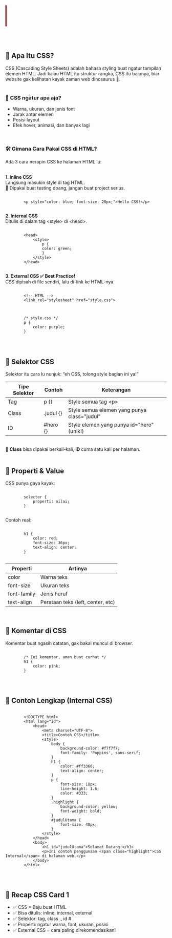 <blockquote style="margin: 1rem 0; padding: 1rem; border-left: 4px solid rgb(145, 31, 31); font-style: italic; color: #fff;">“HTML doang tuh kayak nasi tanpa lauk. CSS-lah yang bikin tampilannya gurih, aesthetic, dan pantas dipajang.”</blockquote>
<br><br>
<h2>🌈 Apa Itu CSS?</h2>
CSS (Cascading Style Sheets) adalah bahasa styling buat ngatur tampilan elemen HTML. Jadi kalau HTML itu struktur rangka, CSS itu bajunya, biar website gak kelihatan kayak zaman web dinosaurus 🦖.
<br><br>

<h3>🔧 CSS ngatur apa aja?</h3>
<ul>
  <li>Warna, ukuran, dan jenis font</li>
  <li>Jarak antar elemen</li>
  <li>Posisi layout</li>
  <li>Efek hover, animasi, dan banyak lagi</li>
</ul>
<br>

<h3>🛠️ Gimana Cara Pakai CSS di HTML?</h3>
Ada 3 cara nerapin CSS ke halaman HTML lu:
<br><br>

<b>1. Inline CSS</b><br>
Langsung masukin style di tag HTML. <br>
🚫 Dipakai buat testing doang, jangan buat project serius.
<div class="codean">
    <pre><code>
        &lt;p style="color: blue; font-size: 20px;"&gt;Hello CSS!&lt;/p&gt;
    </code></pre>
</div>

<b>2. Internal CSS</b><br>
Ditulis di dalam tag <span>&lt;style&gt;</span> di <span>&lt;head&gt;</span>.
<div class="codean">
    <pre><code>
        &lt;head&gt;
            &lt;style&gt;
                p {
                color: green;
                }
            &lt;/style&gt;
        &lt;/head&gt;
    </code></pre>
</div>

<b>3. External CSS ✅ Best Practice!</b><br>
CSS dipisah di file sendiri, lalu di-link ke HTML-nya.
<div class="codean">
    <pre><code>
        &lt;!-- HTML --&gt;
        &lt;link rel="stylesheet" href="style.css"&gt;
    </code></pre>
</div>
<div class="codean">
    <pre><code>
        /* style.css */
        p {
            color: purple;
        }
    </code></pre>
</div>
<br>

<h2>🧠 Selektor CSS</h2>
Selektor itu cara lu nunjuk: “eh CSS, tolong style bagian ini ya!”

<table class="tb-blog">
  <thead>
    <tr>
      <th>Tipe Selektor</th>
      <th>Contoh</th>
      <th>Keterangan</th>
    </tr>
  </thead>
  <tbody>
    <tr>
      <td>Tag</td>
      <td><span>p {}</span></td>
      <td>Style semua tag <span>&lt;p&gt;</span></td>
    </tr>
    <tr>
      <td>Class</td>
      <td><span>.judul {}</span></td>
      <td>Style semua elemen yang punya <span>class="judul"</span></td>
    </tr>
    <tr>
      <td>ID</td>
      <td><span>#hero {}</span></td>
      <td>Style elemen yang punya <span>id="hero"</span> (unik!)</td>
    </tr>
  </tbody>
</table>
<br>
📝 <b>Class</b> bisa dipakai berkali-kali, <b>ID</b> cuma satu kali per halaman.
<br><br>

<h2>🧪 Properti & Value</h2>
CSS punya gaya kayak:
<div class="codean">
    <pre><code>
        selector {
            properti: nilai;
        }
    </code></pre>
</div>

Contoh real:
<div class="codean">
    <pre><code>
        h1 {
            color: red;
            font-size: 36px;
            text-align: center;
        }
    </code></pre>
</div>

<table class="tb-blog">
  <thead>
    <tr>
      <th>Properti</th>
      <th>Artinya</th>
    </tr>
  </thead>
  <tbody>
    <tr>
      <td><span>color</span></td>
      <td>Warna teks</td>
    </tr>
    <tr>
      <td><span>font-size</span></td>
      <td>Ukuran teks</td>
    </tr>
    <tr>
      <td><span>font-family</span></td>
      <td>Jenis huruf</td>
    </tr>
    <tr>
      <td><span>text-align</span></td>
      <td>Perataan teks (left, center, etc)</td>
    </tr>
  </tbody>
</table>
<br>

<h2>💬 Komentar di CSS</h2>
Komentar buat ngasih catatan, gak bakal muncul di browser.
<div class="codean">
    <pre><code>
        /* Ini komentar, aman buat curhat */
        h1 {
            color: pink;
        }
    </code></pre>
</div>
<br>

<h2>🔧 Contoh Lengkap (Internal CSS)</h2>
<div class="codean">
    <pre><code>
        &lt;!DOCTYPE html&gt;
        &lt;html lang="id"&gt;
            &lt;head&gt;
                &lt;meta charset="UTF-8"&gt;
                &lt;title&gt;Contoh CSS&lt;/title&gt;
                &lt;style&gt;
                    body {
                        background-color: #f7f7f7;
                        font-family: 'Poppins', sans-serif;
                    }
                    h1 {
                        color: #ff3366;
                        text-align: center;
                    }
                    p {
                        font-size: 18px;
                        line-height: 1.6;
                        color: #333;
                    }
                    .highlight {
                        background-color: yellow;
                        font-weight: bold;
                    }
                    #judulUtama {
                        font-size: 40px;
                    }
                &lt;/style&gt;
            &lt;/head&gt;
            &lt;body&gt;
                &lt;h1 id="judulUtama"&gt;Selamat Datang!&lt;/h1&gt;
                &lt;p&gt;Ini contoh penggunaan &lt;span class="highlight"&gt;CSS Internal&lt;/span&gt; di halaman web.&lt;/p&gt;
            &lt;/body&gt;
        &lt;/html&gt;
   </code></pre>
</div>
<br>

<h2>🧠 Recap CSS Card 1</h2>
<ul>
  <li>✅ CSS = Baju buat HTML</li>
  <li>✅ Bisa ditulis: inline, internal, external</li>
  <li>✅ Selektor: tag, class <span>.</span>, id <span>#</span></li>
  <li>✅ Properti: ngatur warna, font, ukuran, posisi</li>
  <li>✅ External CSS = cara paling direkomendasikan!</li>
</ul>
